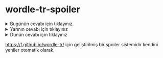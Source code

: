# wordle-tr-spoiler

<details>
  <summary>Bugünün cevabı için tıklayınız.</summary>
  <br>
    <b> uygun </b>
</details>

<details>
  <summary>Yarının cevabı için tıklayınız</summary>
  <br>
   <b> oyalı </b>
</details>

<details>
  <summary>Dünün cevabı için tıklayınız </summary>
  <br>
  <b> ürkme </b>
</details>

https://f.github.io/wordle-tr/ için geliştirilmiş bir spoiler sistemidir kendini yeniler otomatik olarak.

